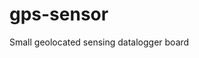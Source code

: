 # gps-sensor
Small geolocated sensing datalogger board
<!--stackedit_data:
eyJoaXN0b3J5IjpbLTE0MDExNjk5NTldfQ==
-->